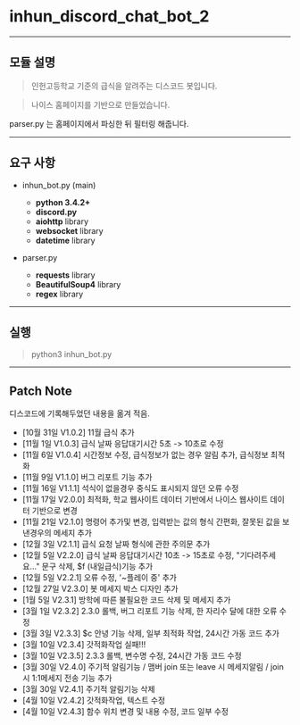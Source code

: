 inhun_discord_chat_bot_2
============

- - -

모듈 설명
 -------------

> 인헌고등학교 기준의 급식을 알려주는 디스코드 봇입니다.

> 나이스 홈페이지를 기반으로 만들었습니다.

parser.py 는 홈페이지에서 파싱한 뒤 필터링 해줍니다.


- - -

요구 사항
---------
- inhun_bot.py (main)
  - __python 3.4.2+__
  - __discord.py__
  - __aiohttp__ library
  - __websocket__ library
  - __datetime__ library

- parser.py
  - __requests__ library
  - __BeautifulSoup4__ library
  - __regex__ library

- - -

실행
-----------

>python3 inhun_bot.py

- - -

Patch Note
-----------
디스코드에 기록해두었던 내용을 옮겨 적음.

- [10월 31일 V1.0.2] 11월 급식 추가
- [11월 1일 V1.0.3] 급식 날짜 응답대기시간 5초 -> 10초로 수정
- [11월 6일 V1.0.4] 시간정보 수정, 급식정보가 없는 경우 알림 추가, 급식정보 최적화
- [11월 9일 V1.1.0] 버그 리포트 기능 추가
- [11월 16일 V1.1.1] 석식이 없을경우 중식도 표시되지 않던 오류 수정
- [11월 17일 V2.0.0] 최적화, 학교 웹사이트 데이터 기반에서 나이스 웹사이트 데이터 기반으로 변경 
- [11월 21일 V2.1.0] 명령어 추가및 변경, 입력받는 값의 형식 간편화, 잘못된 값을 보낸경우의 메세지 추가
- [12월 3일 V2.1.1] 급식 요청 날짜 형식에 관한 주의문 추가
- [12월 5일 V2.2.0] 급식 날짜 응답대기시간 10초 -> 15초로 수정, "기다려주세요..." 문구 삭제, $f (내일급식)기능 추가
- [12월 5일 V2.2.1] 오류 수정, '~플레이 중' 추가
- [12월 27일 V2.3.0] 봇 메세지 박스 디자인 추가
- [1월 5일 V2.3.1] 방학에 따른 불필요한 코드 삭제 및 메세지 추가
- [3월 1일 V2.3.2] 2.3.0 롤백, 버그 리포트 기능 삭제, 한 자리수 달에 대한 오류 수정
- [3월 3일 V2.3.3] $c 안녕 기능 삭제, 일부 최적화 작업, 24시간 가동 코드 추가
- [3월 10일 V2.3.4] 갓적화작업 실패!!!
- [3월 10일 V2.3.5] 2.3.3 롤백, 변수명 수정, 24시간 가동 코드 수정
- [3월 30일 V2.4.0] 주기적 알림기능 / 맴버 join 또는 leave 시 메세지알림 / join시 1:1메세지 전송 기능 추가
- [3월 30일 V2.4.1] 주기적 알림기능 삭제
- [4월 10일 V2.4.2] 갓적화작업, 텍스트 수정
- [4월 10일 V2.4.3] 함수 위치 변경 및 내용 수정, 코드 일부 수정
